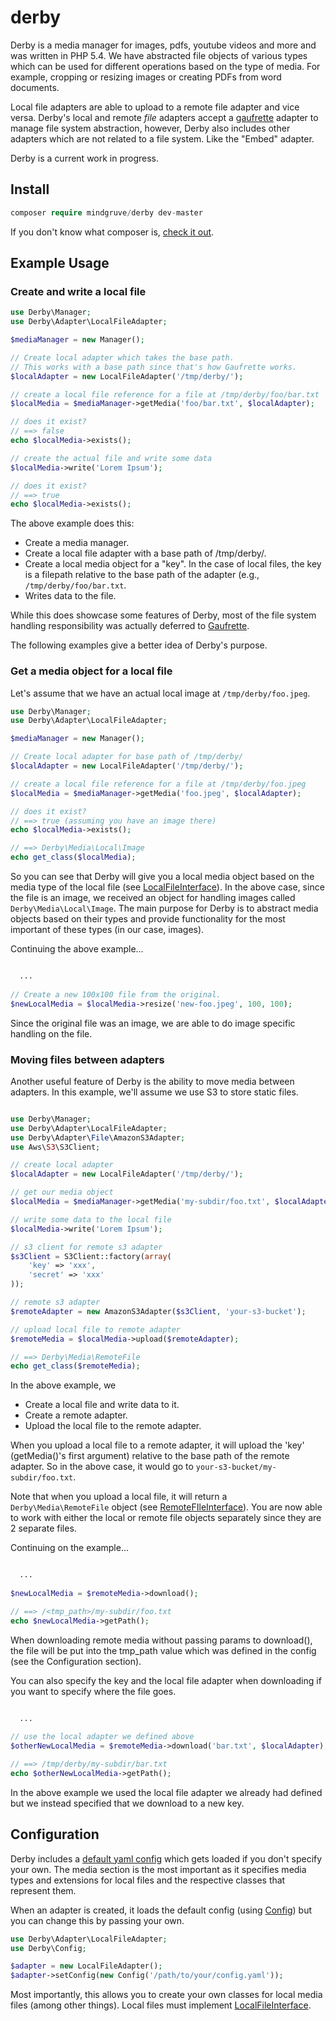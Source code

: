 # derby

Derby is a media manager for images, pdfs, youtube videos and more and was written in PHP 5.4. We have abstracted file objects of various types which can be used for different operations based on the type of media. For example, cropping or resizing images or creating PDFs from word documents.

Local file adapters are able to upload to a remote file adapter and vice versa. Derby's local and remote *file* adapters accept a [gaufrette](https://github.com/KnpLabs/Gaufrette) adapter to manage file system abstraction, however, Derby also includes other adapters which are not related to a file system. Like the "Embed" adapter.

Derby is a current work in progress.

## Install
```php
composer require mindgruve/derby dev-master
```

If you don't know what composer is, [check it out](https://getcomposer.org/).

## Example Usage
### Create and write a local file

```php
use Derby\Manager;
use Derby\Adapter\LocalFileAdapter;

$mediaManager = new Manager();

// Create local adapter which takes the base path.
// This works with a base path since that's how Gaufrette works.
$localAdapter = new LocalFileAdapter('/tmp/derby/');

// create a local file reference for a file at /tmp/derby/foo/bar.txt
$localMedia = $mediaManager->getMedia('foo/bar.txt', $localAdapter);

// does it exist?
// ==> false
echo $localMedia->exists();

// create the actual file and write some data
$localMedia->write('Lorem Ipsum');

// does it exist?
// ==> true
echo $localMedia->exists();
```

The above example does this:
* Create a media manager.
* Create a local file adapter with a base path of /tmp/derby/.
* Create a local media object for a "key". In the case of local files, the key is a filepath relative to the base path of the adapter (e.g., ```/tmp/derby/foo/bar.txt```.
* Writes data to the file.

While this does showcase some features of Derby, most of the file system handling responsibility was actually deferred to [Gaufrette](https://github.com/KnpLabs/Gaufrette).
  
The following examples give a better idea of Derby's purpose.

### Get a media object for a local file
Let's assume that we have an actual local image at ```/tmp/derby/foo.jpeg```.

```php
use Derby\Manager;
use Derby\Adapter\LocalFileAdapter;

$mediaManager = new Manager();

// Create local adapter for base path of /tmp/derby/
$localAdapter = new LocalFileAdapter('/tmp/derby/');

// create a local file reference for a file at /tmp/derby/foo.jpeg
$localMedia = $mediaManager->getMedia('foo.jpeg', $localAdapter);

// does it exist?
// ==> true (assuming you have an image there)
echo $localMedia->exists();

// ==> Derby\Media\Local\Image
echo get_class($localMedia);
```

So you can see that Derby will give you a local media object based on the media type of the local file (see [LocalFileInterface](https://github.com/mindgruve/derby/blob/master/src/Media/LocalFileInterface.php)). In the above case, since the file is an image, we received an object for handling images called ```Derby\Media\Local\Image```. The main purpose for Derby is to abstract media objects based on their types and provide functionality for the most important of these types (in our case, images).

Continuing the above example...

```php

  ...
  
// Create a new 100x100 file from the original. 
$newLocalMedia = $localMedia->resize('new-foo.jpeg', 100, 100);
```

Since the original file was an image, we are able to do image specific handling on the file.

### Moving files between adapters
Another useful feature of Derby is the ability to move media between adapters. In this example, we'll assume we use S3 to store static files.

```php

use Derby\Manager;
use Derby\Adapter\LocalFileAdapter;
use Derby\Adapter\File\AmazonS3Adapter;
use Aws\S3\S3Client;

// create local adapter
$localAdapter = new LocalFileAdapter('/tmp/derby/');

// get our media object
$localMedia = $mediaManager->getMedia('my-subdir/foo.txt', $localAdapter);

// write some data to the local file
$localMedia->write('Lorem Ipsum');

// s3 client for remote s3 adapter
$s3Client = S3Client::factory(array(
    'key' => 'xxx',
    'secret' => 'xxx'
));

// remote s3 adapter
$remoteAdapter = new AmazonS3Adapter($s3Client, 'your-s3-bucket');

// upload local file to remote adapter
$remoteMedia = $localMedia->upload($remoteAdapter);

// ==> Derby\Media\RemoteFile
echo get_class($remoteMedia);
```

In the above example, we
* Create a local file and write data to it.
* Create a remote adapter.
* Upload the local file to the remote adapter.

When you upload a local file to a remote adapter, it will upload the 'key' (getMedia()'s first argument) relative to the base path of the remote adapter. So in the above case, it would go to ```your-s3-bucket/my-subdir/foo.txt```.

Note that when you upload a local file, it will return a ```Derby\Media\RemoteFile``` object (see [RemoteFIleInterface](https://github.com/mindgruve/derby/blob/master/src/Media/RemoteFileInterface.php)). You are now able to work with either the local or remote file objects separately since they are 2 separate files.

Continuing on the example...

```php

  ... 
  
$newLocalMedia = $remoteMedia->download();

// ==> /<tmp_path>/my-subdir/foo.txt
echo $newLocalMedia->getPath();
```

When downloading remote media without passing params to download(), the file will be put into the tmp_path value which was defined in the config (see the Configuration section).

You can also specify the key and the local file adapter when downloading if you want to specify where the file goes.

```php

  ...
  
// use the local adapter we defined above
$otherNewLocalMedia = $remoteMedia->download('bar.txt', $localAdapter);

// ==> /tmp/derby/my-subdir/bar.txt
echo $otherNewLocalMedia->getPath();
```

In the above example we used the local file adapter we already had defined but we instead specified that we download to a new key.

## Configuration
Derby includes a [default yaml config](https://github.com/mindgruve/derby/blob/master/config/media_config.yml) which gets loaded if you don't specify your own. The media section is the most important as it specifies media types and extensions for local files and the respective classes that represent them.

When an adapter is created, it loads the default config (using [Config](https://github.com/mindgruve/derby/blob/master/src/Config.php)) but you can change this by passing your own.

```php
use Derby\Adapter\LocalFileAdapter;
use Derby\Config;

$adapter = new LocalFileAdapter();
$adapter->setConfig(new Config('/path/to/your/config.yaml'));
```

Most importantly, this allows you to create your own classes for local media files (among other things). Local files must implement [LocalFileInterface](https://github.com/mindgruve/derby/blob/master/src/Media/LocalFileInterface.php). 